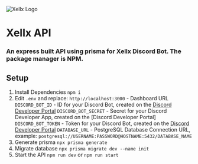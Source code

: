 ![Xellx Logo](https://github.com/zelxd/xellx/blob/mui/logo.svg?raw=true)

# Xellx API

### An express built API using prisma for Xellx Discord Bot. The package manager is NPM.

## Setup

1. Install Dependencies
   `npm i`
2. Edit `.env` and replace:
   `http://localhost:3000` - Dashboard URL
   `DISCORD_BOT_ID` - ID for your Discord Bot, created on the [Discord Developer Portal](https://discord.com/developers)
   `DISCORD_BOT_SECRET` - Secret for your Discord Developer App, created on the [Discord Developer Portal]
   `DISCORD_BOT_TOKEN` - Token for your Discord Bot, created on the [Discord Developer Portal](https://discord.com/developers)
   `DATABASE_URL` - PostgreSQL Database Connection URL, example: `postgresql://USERNAME:PASSWORD@HOSTNAME:5432/DATABASE_NAME`
3. Generate prisma
   `npx prisma generate`
4. Migrate database
   `npx prisma migrate dev --name init`
5. Start the API
   `npm run dev` or `npm run start`
